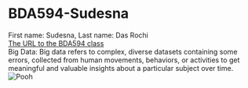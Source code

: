 # BDA594-Sudesna
First name: Sudesna, Last name: Das Rochi\
[The URL to the BDA594 class](https://sdsu.instructure.com/courses/186022)\
Big Data: Big data refers to complex, diverse datasets containing some errors, collected from human movements, behaviors, or activities to get meaningful and valuable insights about a particular subject over time.\
![Pooh](https://static.wikia.nocookie.net/p__/images/6/6e/Winnie_The_Pooh.png/revision/latest?cb=20190922201041&path-prefix=protagonist)
